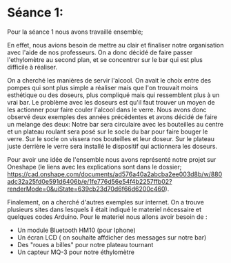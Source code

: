 Séance 1:
==

Pour la séance 1 nous avons travaillé ensemble;

En effet, nous avions besoin de mettre au clair et finaliser notre organisation avec l'aide de nos professeurs. On a donc décidé de faire passer l'ethylomètre au second plan, et se concentrer sur le bar qui est plus difficile à réaliser.


On a cherché les manières de servir l'alcool. On avait le choix entre des pompes qui sont plus simple a réaliser mais que l'on trouvait moins esthétique ou des doseurs, plus compliqué mais qui ressemblent plus à un vrai bar. Le problème avec les doseurs est qu'il faut trouver un moyen de les actionner pour faire couler l'alcool dans le verre. 
Nous avons donc observé deux exemples des années précédentes et avons décidé de faire un melange des deux: 
Notre bar sera circulaire avec les bouteilles au centre et un plateau roulant sera posé sur le socle du bar pour faire bouger le verre. Sur le socle on vissera nos bouteilles et leur doseur. 
Sur le plateau juste derrière le verre sera installé le dispositif qui actionnera les doseurs. 


Pour avoir une idée de l'ensemble nous avons représenté notre projet sur Oneshape (le liens avec les explications sont dans le dossier; <https://cad.onshape.com/documents/ad576a40a2abcba2ee003d8b/w/880adc32a25fd0e591d6406b/e/1fe776d56e54f4b2257ffb02?renderMode=0&uiState=639cb23d70d6f66d6200c460>).


Finalement, on a cherché d'autres exemples sur internet. On a trouve plusieurs sites dans lesquels il était indiqué le materiel nécessaire et quelques codes Arduino. Pour le materiel nous allons avoir besoin de : 
* Un module Bluetooth HM10 (pour Iphone)
* Un écran LCD ( on souhaite affdicher des messages sur notre bar)
* Des "roues a billes" pour notre plateau tournant 
* Un capteur MQ-3 pour notre éthylomètre




